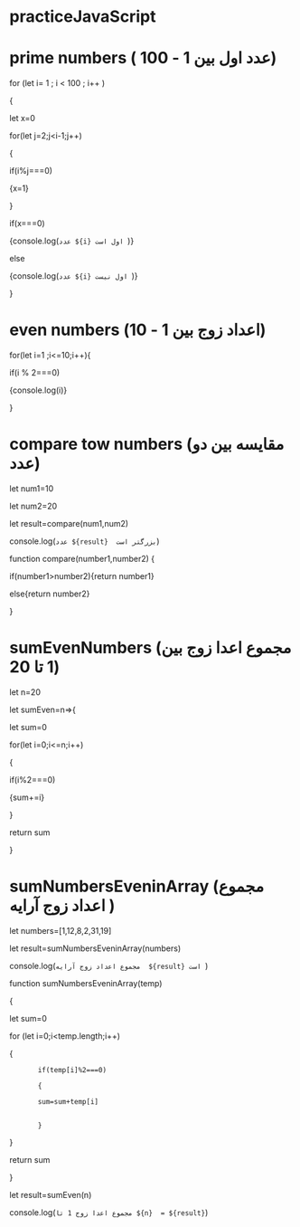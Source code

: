 # practiceJavaScript

# prime numbers (  عدد اول بین 1 - 100)
for (let i= 1 ; i < 100 ; i++ )

{

let x=0

for(let j=2;j<i-1;j++)

{

if(i%j===0)

{x=1}

}

if(x===0)

{console.log(`عدد ${i} اول است `)}

else

{console.log(`عدد ${i} اول نیست `)}

}




# even numbers (اعداد زوج بین 1 - 10)
for(let i=1 ;i<=10;i++){

if(i % 2===0)

{console.log(i)}

}


# compare tow numbers (مقایسه بین دو عدد)

let num1=10

let num2=20


let result=compare(num1,num2)

console.log(`عدد ${result}  بزرگتر است`)


function compare(number1,number2)
{

if(number1>number2){return number1}

else{return number2}

}



# sumEvenNumbers (مجموع اعدا زوج بین 1 تا 20)
let n=20


let sumEven=n=>{

let sum=0

for(let i=0;i<=n;i++)

{

if(i%2===0)

{sum+=i}

}

return sum

}





# sumNumbersEveninArray (مجموع اعداد  زوج  آرایه )

let numbers=[1,12,8,2,31,19]

let result=sumNumbersEveninArray(numbers)

console.log(`مجموع اعداد زوج آرایه  ${result} است `)


function sumNumbersEveninArray(temp)

{

let sum=0

 for (let i=0;i<temp.length;i++)
 
 {
 
           if(temp[i]%2===0)
           
           {
           
           sum=sum+temp[i]
           
        
           }
           
 }
 
return sum

}













let result=sumEven(n)

console.log(`مجموع اعدا زوج 1 تا ${n}  = ${result}`)



